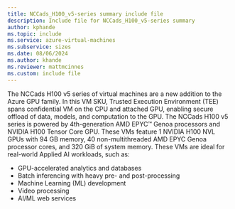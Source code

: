 ```yaml
---
title: NCCads_H100_v5-series summary include file
description: Include file for NCCads_H100_v5-series summary
author: kphande
ms.topic: include
ms.service: azure-virtual-machines
ms.subservice: sizes
ms.date: 08/06/2024
ms.author: khande
ms.reviewer: mattmcinnes
ms.custom: include file
---
```

The NCCads H100 v5 series of virtual machines are a new addition to the Azure GPU family. In this VM SKU, Trusted Execution Environment (TEE) spans confidential VM on the CPU and attached GPU, enabling secure offload of data, models, and computation to the GPU.
The NCCads H100 v5 series is powered by 4th-generation AMD EPYC™ Genoa processors and NVIDIA H100 Tensor Core GPU. These VMs feature 1 NVIDIA H100 NVL GPUs with 94 GB memory, 40 non-multithreaded AMD EPYC Genoa processor cores, and 320 GiB of system memory. These VMs are ideal for real-world Applied AI workloads, such as:

- GPU-accelerated analytics and databases
- Batch inferencing with heavy pre- and post-processing
- Machine Learning (ML) development
- Video processing
- AI/ML web services
